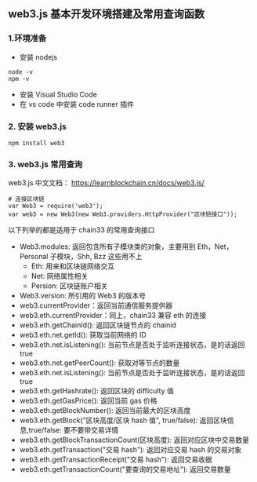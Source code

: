 ## web3.js 基本开发环境搭建及常用查询函数

### 1.环境准备

-   安装 nodejs

```
node -v
npm -v
```

-   安装 Visual Studio Code
-   在 vs code 中安装 code runner 插件

### 2. 安装 web3.js

```
npm install web3
```

### 3. web3.js 常用查询

web3.js 中文文档： https://learnblockchain.cn/docs/web3.js/

```
# 连接区块链
var Web3 = require('web3');
var web3 = new Web3(new Web3.providers.HttpProvider("区块链接口"));
```

以下列举的都是适用于 chain33 的常用查询接口

-   Web3.modules: 返回包含所有子模块类的对象，主要用到 Eth，Net，Personal 子模块，Shh, Bzz 这些用不上
    -   Eth: 用来和区块链网络交互
    -   Net: 网络属性相关
    -   Persion: 区块链账户相关
-   Web3.version: 所引用的 Web3 的版本号
-   web3.currentProvider：返回当前通信服务提供器
-   web3.eth.currentProvider：同上，chain33 兼容 eth 的连接
-   web3.eth.getChainId(): 返回区块链节点的 chainid
-   web3.eth.net.getId(): 获取当前网络的 ID
-   web3.eth.net.isListening(): 当前节点是否处于监听连接状态，是的话返回 true
-   web3.eth.net.getPeerCount(): 获取对等节点的数量
-   web3.eth.net.isListening(): 当前节点是否处于监听连接状态，是的话返回 true
-   web3.eth.getHashrate(): 返回区块的 difficulty 值
-   web3.eth.getGasPrice(): 返回当前 gas 价格
-   web3.eth.getBlockNumber(): 返回当前最大的区块高度
-   web3.eth.getBlock("区块高度/区块 hash 值", true/false): 返回区块信息,true/false: 要不要带交易详情
-   web3.eth.getBlockTransactionCount(区块高度): 返回对应区块中交易数量
-   web3.eth.getTransaction("交易 hash"): 返回对应交易 hash 的交易对象
-   web3.eth.getTransactionReceipt("交易 hash"): 返回交易收据
-   web3.eth.getTransactionCount("要查询的交易地址"): 返回交易数量
